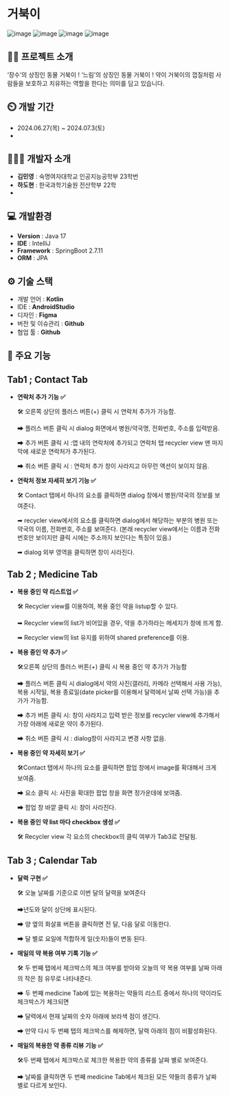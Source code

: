 # 거북이
![image](https://github.com/minzero31/MadCamp-1week-Android/assets/154976598/ecf5d82d-1963-4542-addb-1fd11a6130bf)
![image](https://github.com/minzero31/MadCamp-1week-Android/assets/154976598/3e4a014e-5910-4c86-a78f-017b2f4a4f5e)
![image](https://github.com/minzero31/MadCamp-1week-Android/assets/154976598/851538f3-3990-40ef-8710-578d527ed85e)
![image](https://github.com/minzero31/MadCamp-1week-Android/assets/154976598/003098c8-414b-4ba9-80b5-a9ff246395fb)

## 👨‍🏫 프로젝트 소개
‘장수’의 상징인 동물 거북이 ! 
‘느림’의 상징인 동물 거북이 ! 
약이 거북이의 껍질처럼 사람들을 보호하고 치유하는 역할을 한다는 의미를 담고 있습니다.


## ⏲️ 개발 기간 
- 2024.06.27(목) ~ 2024.07.3(토)
- 
  
## 🧑‍🤝‍🧑 개발자 소개 
- **김민영** : 숙명여자대학교 인공지능공학부 23학번
- **하도현** : 한국과학기술원 전산학부 22학
- 

## 💻 개발환경
- **Version** : Java 17
- **IDE** : IntelliJ
- **Framework** : SpringBoot 2.7.11
- **ORM** : JPA

## ⚙️ 기술 스택
- 개발 언어 : **Kotlin**
- IDE : **AndroidStudio**
- 디자인 : **Figma**
- 버전 및 이슈관리 : **Github**
- 협업 툴 : **Github**

## 📌 주요 기능
## Tab1 ; Contact Tab

- **연락처 추가 기능 ✅**
    
    🛠 오른쪽 상단의 플러스 버튼(+) 클릭 시 연락처 추가가 가능함.
    
    ➡ 플러스 버튼 클릭 시 dialog 화면에서 병원/약국명, 전화번호, 주소를 입력받음.
    
    ➡ 추가 버튼 클릭 시 :앱 내의 연락처에 추가되고 연락처 탭 recycler view 맨 마지막에 새로운 연락처가 추가된다.
    
    ➡ 취소 버튼 클릭 시 : 연락처 추가 창이 사라지고 아무런 액션이 보이지 않음.
    
- **연락처 정보 자세히 보기 기능 ✅**
    
    🛠 Contact 탭에서 하나의 요소를 클릭하면 dialog 창에서 병원/약국의 정보를 보여준다.
    
    ➡ recycler view에서의 요소를 클릭하면 dialog에서 해당하는 부분의 병원 또는 약국의 이름, 전화번호, 주소를 보여준다. (본래 recycler view에서는 이름과 전화번호만 보이지만 클릭 시에는 주소까지 보인다는 특징이 있음.)
    
    ➡ dialog 외부 영역을 클릭하면 창이 사라진다.
    

## Tab 2 ; Medicine Tab

- **복용 중인 약 리스트업 ✅**
    
    🛠 Recycler view를 이용하여, 복용 중인 약을 listup할 수 있다.
    
    ➡ Recycler view의 list가 비어있을 경우, 약을 추가하라는 메세지가 창에 뜨게 함.
    
    ➡ Recycler view의 list 유지를 위하여 shared preference를 이용.
    
- **복용 중인 약 추가 ✅**
    
    🛠오른쪽 상단의 플러스 버튼(+) 클릭 시 복용 중인 약 추가가 가능함
    
    ➡ 플러스 버튼 클릭 시 dialog에서 약의 사진(갤러리, 카메라 선택해서 사용 가능), 복용 시작일, 복용 종료일(date picker를 이용해서 달력에서 날짜 선택 가능)을 추가가 가능함.
    
    ➡ 추가 버튼 클릭 시: 창이 사라지고 입력 받은 정보를 recycler view에 추가해서 가장 아래에 새로운 약이 추가된다.
    
    ➡ 취소 버튼 클릭 시 : dialog창이 사라지고 변경 사항 없음.
    
- **복용 중인 약 자세히 보기 ✅**
    
    🛠Contact 탭에서 하나의 요소를 클릭하면 팝업 창에서 image를 확대해서 크게 보여줌.
    
    ➡ 요소 클릭 시: 사진을 확대한 팝업 창을 화면 정가운데에 보여줌.
    
    ➡ 팝업 창 바깥 클릭 시: 창이 사라진다.
    
- **복용 중인 약 list 마다 checkbox 생성 ✅**
    
    🛠 Recycler view 각 요소의 checkbox의 클릭 여부가 Tab3로 전달됨.
    

## Tab 3 ; Calendar Tab

- **달력 구현 ✅**
    
    🛠 오늘 날짜를 기준으로 이번 달의 달력을 보여준다
    
    ➡년도와 달이 상단에 표시된다.
    
    ➡ 양 옆의 화살표 버튼을 클릭하면 전 달, 다음 달로 이동한다.
    
    ➡ 달 별로 요일에 적합하게 일(숫자)들이 변동 된다.
    
- **매일의 약 복용 여부 기록 기능 ✅**
    
    🛠 두 번째 탭에서 체크박스의 체크 여부를 받아와 오늘의 약 복용 여부를 날짜 아래의 작은 점 유무로 나타내준다.
    
    ➡ 두 번째 medicine Tab에 있는 복용하는 약들의 리스트 중에서 하나의 약이라도 체크박스가 체크되면
    
    ➡ 달력에서 현재 날짜의 숫자 아래에 보라색 점이 생긴다.
    
    ➡ 만약 다시 두 번째 탭의 체크박스를 해제하면, 달력 아래의 점이 비활성화된다.
    
- **매일의 복용한 약 종류 리뷰 기능 ✅**
    
    🛠두 번째 탭에서 체크박스로 체크한 복용한 약의 종류를 날짜 별로 보여준다.
    
    ➡ 날짜를 클릭하면 두 번째 medicine Tab에서 체크된 모든 약들의 종류가 날짜 별로 다르게 보인다.
      

